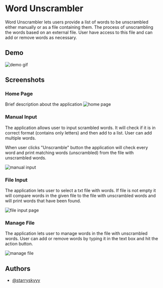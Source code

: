 ﻿# Word Unscrambler

Word Unscrambler lets users provide a list of words to be unscrambled either manually or as a file containing them. The process of unscrambling the words based on an external file. User have access to this file and can add or remove words as necessary.



## Demo
![demo gif](https://cdn.discordapp.com/attachments/315879205818597377/988327923587096647/demoWU.gif)

## Screenshots
### Home Page
Brief description about the application
![home page](https://cdn.discordapp.com/attachments/315879205818597377/988329053662642236/homepage.jpg)

### Manual Input
The application allows user to input scrambled words. It will check if it is in correct format (contains only letters) and then add to a list. User can add multiple words. 

When user clicks "Unscramble" button the application will check every word and print matching words (unscrambled) from the file with unscrambled words. 

![manual input](https://cdn.discordapp.com/attachments/315879205818597377/988329054245617674/manualinput.jpg)

### File Input
The application lets user to select a txt file with words.  If file is not empty it will compare words in the given file to the file with unscrambled words and will print words that have been found.


![file input page](https://cdn.discordapp.com/attachments/315879205818597377/988329053389983795/fileinput.jpg)

### Manage File
The application lets user to manage words in the file with unscrambled words. 
User can add or remove words by typing it in the text box and hit the action button.


![manage file](https://cdn.discordapp.com/attachments/315879205818597377/988329054019145728/manage.jpg)

  

## Authors

  

- [@starryskyyy](https://github.com/starryskyyy)
